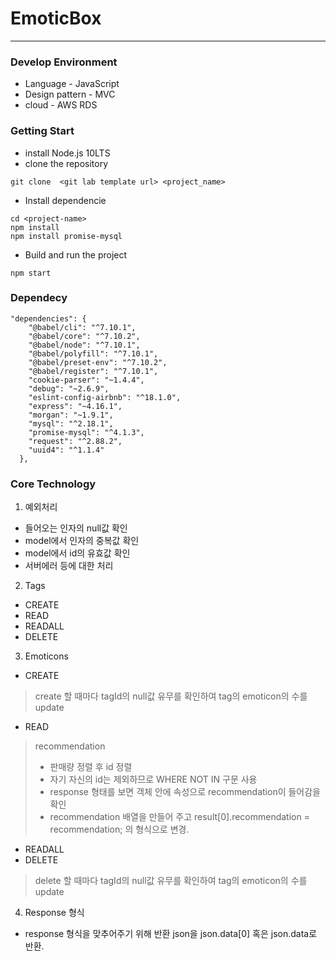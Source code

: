 # EmoticBox
------
### Develop Environment
+ Language - JavaScript
+ Design pattern - MVC
+ cloud - AWS RDS

### Getting Start
+ install Node.js 10LTS
+ clone the repository
```
git clone  <git lab template url> <project_name>
```
+ Install dependencie
```
cd <project-name>
npm install
npm install promise-mysql
```
+ Build and run the project
```
npm start
```

### Dependecy
```
"dependencies": {
    "@babel/cli": "^7.10.1",
    "@babel/core": "^7.10.2",
    "@babel/node": "^7.10.1",
    "@babel/polyfill": "^7.10.1",
    "@babel/preset-env": "^7.10.2",
    "@babel/register": "^7.10.1",
    "cookie-parser": "~1.4.4",
    "debug": "~2.6.9",
    "eslint-config-airbnb": "^18.1.0",
    "express": "~4.16.1",
    "morgan": "~1.9.1",
    "mysql": "^2.18.1",
    "promise-mysql": "^4.1.3",
    "request": "^2.88.2",
    "uuid4": "^1.1.4"
  },
```
### Core Technology
1. 예외처리
+ 들어오는 인자의 null값 확인 
+ model에서 인자의 중복값 확인
+ model에서 id의 유효값 확인
+ 서버에러 등에 대한 처리

2. Tags
+ CREATE
+ READ
+ READALL
+ DELETE

3. Emoticons
+ CREATE
> create 할 때마다 tagId의 null값 유무를 확인하여 tag의 emoticon의 수를 update
+ READ 
> recommendation
> + 판매량 정렬 후 id 정렬 
> + 자기 자신의 id는 제외하므로 WHERE NOT IN 구문 사용
> + response 형태를 보면 객체 안에 속성으로 recommendation이 들어감을 확인
> + recommendation 배열을 만들어 주고 result[0].recommendation = recommendation; 의 형식으로 변경.
+ READALL
+ DELETE
> delete 할 때마다 tagId의 null값 유무를 확인하여 tag의 emoticon의 수를 update

4. Response 형식
+ response 형식을 맞추어주기 위해 반환 json을 json.data[0] 혹은 json.data로 반환.






